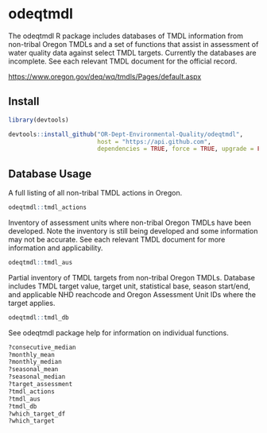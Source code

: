# odeqtmdl

The odeqtmdl R package includes databases of TMDL information from non-tribal 
Oregon TMDLs and a set of functions that assist in assessment of water quality 
data against select TMDL targets. Currently the databases are incomplete. 
See each relevant TMDL document for the official record.

https://www.oregon.gov/deq/wq/tmdls/Pages/default.aspx

## Install

```R
library(devtools)

devtools::install_github("OR-Dept-Environmental-Quality/odeqtmdl",
                         host = "https://api.github.com",
                         dependencies = TRUE, force = TRUE, upgrade = FALSE)
```

## Database Usage

A full listing of all non-tribal TMDL actions in Oregon.
```R
odeqtmdl::tmdl_actions
```

Inventory of assessment units where non-tribal Oregon TMDLs have been developed. 
Note the inventory is still being developed and some information may not be accurate.
See each relevant TMDL document for more information and applicability.
```R
odeqtmdl::tmdl_aus
```

Partial inventory of TMDL targets from non-tribal Oregon TMDLs. Database includes 
TMDL target value, target unit, statistical base, season start/end, and
applicable NHD reachcode and Oregon Assessment Unit IDs where the target applies.
```R
odeqtmdl::tmdl_db
```

See odeqtmdl package help for information on individual functions.
```R
?consecutive_median
?monthly_mean
?monthly_median
?seasonal_mean
?seasonal_median
?target_assessment
?tmdl_actions
?tmdl_aus
?tmdl_db
?which_target_df
?which_target
```
